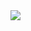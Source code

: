  <img src="https://github.com/Rasbandit/JS-Toy-Problems/blob/master/HTML/Facebook%20Post/images/fbPost.png">